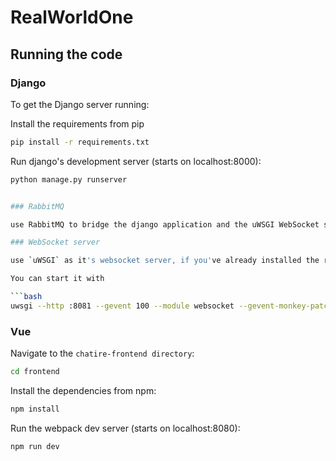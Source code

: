 # RealWorldOne

## Running the code

### Django

To get the Django server running:

Install the requirements from pip

```bash
pip install -r requirements.txt
```

Run django's development server (starts on localhost:8000):

```bash
python manage.py runserver


### RabbitMQ

use RabbitMQ to bridge the django application and the uWSGI WebSocket server. The installation process varies.

### WebSocket server

use `uWSGI` as it's websocket server, if you've already installed the requirements from `requirements.txt` if should already be installed.

You can start it with

```bash
uwsgi --http :8081 --gevent 100 --module websocket --gevent-monkey-patch --master
```


### Vue

Navigate to the `chatire-frontend directory`:

```bash
cd frontend
```

Install the dependencies from npm:

``` bash
npm install
```

Run the webpack dev server (starts on localhost:8080):

```bash
npm run dev
```

